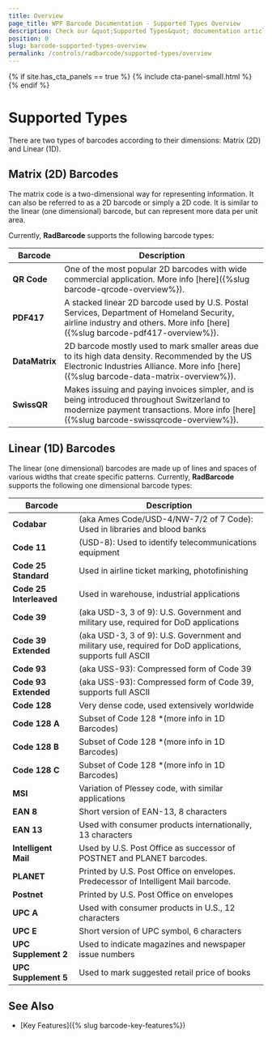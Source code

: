 ```yaml
---
title: Overview
page_title: WPF Barcode Documentation - Supported Types Overview
description: Check our &quot;Supported Types&quot; documentation article for Telerik Barcode for WPF control.
position: 0
slug: barcode-supported-types-overview
permalink: /controls/radbarcode/supported-types/overview
---
```


{% if site.has_cta_panels == true %}
{% include cta-panel-small.html %}
{% endif %}

# Supported Types

There are two types of barcodes according to their dimensions: Matrix (2D) and Linear (1D).

## Matrix (2D) Barcodes

The matrix code is a two-dimensional way for representing information. It can also be referred to as a 2D barcode or simply a 2D code. It is similar to the linear (one dimensional) barcode, but can represent more data per unit area.

Currently, **RadBarcode** supports the following barcode types:

|Barcode|Description|
|----|----|
|**QR Code**|One of the most popular 2D barcodes with wide commercial application. More info [here]({%slug barcode-qrcode-overview%}).|
|**PDF417**|A stacked linear 2D barcode used by U.S. Postal Services, Department of Homeland Security, airline industry and others. More info [here]({%slug barcode-pdf417-overview%}).|
|**DataMatrix**|2D barcode mostly used to mark smaller areas due to its high data density. Recommended by the US Electronic Industries Alliance. More info [here]({%slug barcode-data-matrix-overview%}).|
|**SwissQR**|Makes issuing and paying invoices simpler, and is being introduced throughout Switzerland to modernize payment transactions. More info [here]({%slug barcode-swissqrcode-overview%}).|

## Linear (1D) Barcodes

The linear (one dimensional) barcodes are made up of lines and spaces of various widths that create specific patterns. Currently, **RadBarcode** supports the following one dimensional barcode types:

|Barcode|Description|
|----|----|
|**Codabar**|(aka Ames Code/USD-4/NW-7/2 of 7 Code): Used in libraries and blood banks|
|**Code 11**|(USD-8): Used to identify telecommunications equipment|
|**Code 25 Standard**|Used in airline ticket marking, photofinishing|
|**Code 25 Interleaved**|Used in warehouse, industrial applications|
|**Code 39**|(aka USD-3, 3 of 9): U.S. Government and military use, required for DoD applications|
|**Code 39 Extended**|(aka USD-3, 3 of 9): U.S. Government and military use, required for DoD applications, supports full ASCII|
|**Code 93**|(aka USS-93): Compressed form of Code 39|
|**Code 93 Extended**|(aka USS-93): Compressed form of Code 39, supports full ASCII|
|**Code 128**|Very dense code, used extensively worldwide|
|**Code 128 A**|Subset of Code 128  \*(more info in 1D Barcodes)|
|**Code 128 B**|Subset of Code 128  \*(more info in 1D Barcodes)|
|**Code 128 C**|Subset of Code 128  \*(more info in 1D Barcodes)|
|**MSI**|Variation of Plessey code, with similar applications|
|**EAN 8**|Short version of EAN-13, 8 characters|
|**EAN 13**|Used with consumer products internationally, 13 characters|
|**Intelligent Mail**|Used by U.S. Post Office as successor of POSTNET and PLANET barcodes.|
|**PLANET**|Printed by U.S. Post Office on envelopes. Predecessor of Intelligent Mail barcode.|
|**Postnet**|Printed by U.S. Post Office on envelopes|
|**UPC A**|Used with consumer products in U.S., 12 characters|
|**UPC E**|Short version of UPC symbol, 6 characters|
|**UPC Supplement 2**|Used to indicate magazines and newspaper issue numbers|
|**UPC Supplement 5**|Used to mark suggested retail price of books|

## See Also

- [Key Features]({% slug barcode-key-features%})
